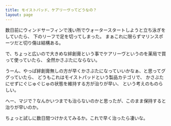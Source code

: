 ```yaml
---
title: モイストパッド、ケアリーヴってどうなの？
layout: page
---
```

数日前にウィンドサーフィンで浅い所でウォータースタートしようと立ち泳ぎをしていたら、
下のリーフで足を切ってしまった。
まぁこれに限らずマリンスポーツだと切り傷は結構ある。

で、ちょっと広いので大きめな絆創膏という事でケアリーヴというのを薬局で買って使っていたら、
全然かさぶたにならない。

うーん、やっぱ絆創膏無しの方が早くかさぶたになっていいかなぁ、と思ってググっていたら、
どうもこれはモイストパッドという製品カテゴリで、
かさぶたにせずにぐじゅぐじゅの状態を維持する方が治りが早い、
という考えのものらしい。

へー、マジで？なんかいつまでも治らないのかと思ったが、このまま保持すると治りが早いのか。

ちょっと試しに数日間つけかえてみるか。これで早く治ったら凄いな。